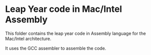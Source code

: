 # Leap Year code in Mac/Intel Assembly

This folder contains the leap year code in Assembly language for the Mac/Intel architecture.

It uses the GCC assembler to assemble the code.
